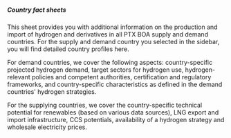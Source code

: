 ##### Country fact sheets

This sheet provides you with additional information on the production and import of  hydrogen and derivatives in all PTX BOA supply and demand countries. For the supply and demand country you selected in the sidebar, you will find detailed  country profiles here.

For demand countries, we cover the following aspects:  country-specific projected hydrogen demand, target sectors for hydrogen use,  hydrogen-relevant policies and competent authorities,  certification and regulatory frameworks,  and country-specific characteristics as defined in the demand countries'  hydrogen strategies.

For the supplying countries, we cover the country-specific technical potential for renewables (based on various data sources), LNG export and import infrastructure,  CCS potentials, availability of a hydrogen strategy and wholesale electricity prices.
